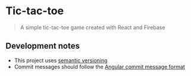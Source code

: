 # Tic-tac-toe

> A simple tic-tac-toe game created with React and Firebase

## Development notes

-   This project uses [semantic versioning](https://semver.org/)
-   Commit messages should follow the [Angular commit message format](https://github.com/angular/angular/blob/main/CONTRIBUTING.md#commit)
